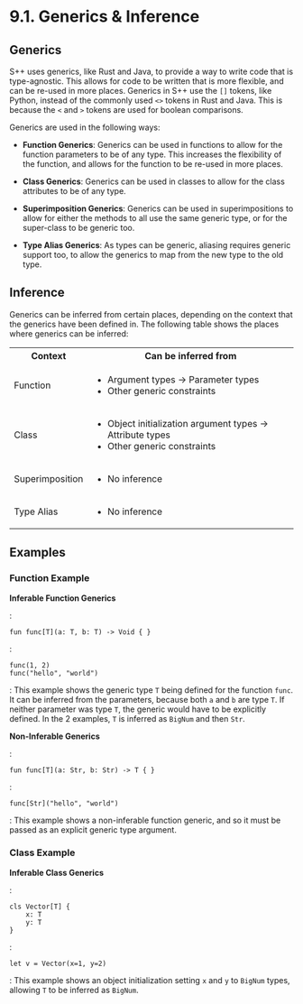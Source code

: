 # 9.1. Generics &amp; Inference

<primary-label ref="header-label"/>

<secondary-label ref="doc-wip"/>

## Generics

S++ uses generics, like Rust and Java, to provide a way to write code that is type-agnostic. This allows for code to be
written that is more flexible, and can be re-used in more places. Generics in S++ use the `[]` tokens, like Python,
instead of the commonly used `<>` tokens in Rust and Java. This is because the `<` and `>` tokens are used for boolean
comparisons.

Generics are used in the following ways:
- **Function Generics**: Generics can be used in functions to allow for the function parameters to be of any type. This
  increases the flexibility of the function, and allows for the function to be re-used in more places.

- **Class Generics**: Generics can be used in classes to allow for the class attributes to be of any type.

- **Superimposition Generics**: Generics can be used in superimpositions to allow for either the methods to all use the
  same generic type, or for the super-class to be generic too.

- **Type Alias Generics**: As types can be generic, aliasing requires generic support too, to allow the generics to map
  from the new type to the old type.

## Inference

Generics can be inferred from certain places, depending on the context that the generics have been defined in. The
following table shows the places where generics can be inferred:

<table>
<tr>
<th>Context</th>
<th>Can be inferred from</th>
</tr>

<tr>
<td>Function</td>
<td>

- Argument types -> Parameter types
- Other generic constraints
</td>
</tr>

<tr>
<td>Class</td>
<td>

- Object initialization argument types -> Attribute types
- Other generic constraints
</td>
</tr>

<tr>
<td>Superimposition</td>
<td>

- No inference
</td>
</tr>

<tr>
<td>Type Alias</td>
<td>

- No inference
</td>
</tr>
</table>

## Examples

### Function Example

**Inferable Function Generics**

:
```
fun func[T](a: T, b: T) -> Void { }
```

:
```
func(1, 2)
func("hello", "world")
```

:
This example shows the generic type `T` being defined for the function `func`. It can be inferred from the parameters,
because both `a` and `b` are type `T`. If neither parameter was type `T`, the generic would have to be explicitly
defined. In the 2 examples, `T` is inferred as `BigNum` and then `Str`.

**Non-Inferable Generics**

:
```
fun func[T](a: Str, b: Str) -> T { }
```

:
```
func[Str]("hello", "world")
```

:
This example shows a non-inferable function generic, and so it must be passed as an explicit generic type argument.

### Class Example

**Inferable Class Generics**

:
```
cls Vector[T] {
    x: T
    y: T
}
```

:
```
let v = Vector(x=1, y=2)
```

:
This example shows an object initialization setting `x` and `y` to `BigNum` types, allowing `T` to be inferred
as `BigNum`.
